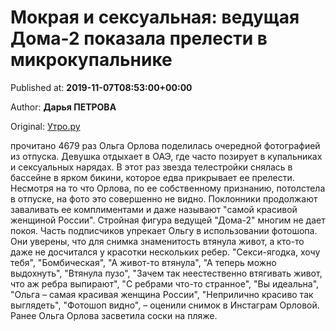 
# Мокрая и сексуальная: ведущая Дома-2 показала прелести в микрокупальнике

Published at: **2019-11-07T08:53:00+00:00**

Author: **Дарья ПЕТРОВА**

Original: [Утро.ру](https://utro.ru/showbiz/2019/11/07/1423641.shtml)

прочитано 4679 раз
Ольга Орлова поделилась очередной фотографией из отпуска. Девушка отдыхает в ОАЭ, где часто позирует в купальниках и сексуальных нарядах. В этот раз звезда телестройки снялась в бассейне в ярком бикини, которое едва прикрывает ее прелести.
Несмотря на то что Орлова, по ее собственному признанию, потолстела в отпуске, на фото это совершенно не видно. Поклонники продолжают заваливать ее комплиментами и даже называют "самой красивой женщиной России".
Стройная фигура ведущей "Дома-2" многим не дает покоя. Часть подписчиков упрекает Ольгу в использовании фотошопа. Они уверены, что для снимка знаменитость втянула живот, а кто-то даже не досчитался у красотки нескольких ребер.
"Секси-ягодка, хочу тебя", "Бомбическая", "А живот-то втянула", "А теперь можно выдохнуть", "Втянула пузо", "Зачем так неестественно втягивать живот, что аж ребра выпирают", "С ребрами что-то странное", "Вы идеальна", "Ольга – самая красивая женщина России", "Неприлично красиво так выглядеть", "Фотошоп видно", – оценили снимок в Инстаграм Орловой.
Ранее Ольга Орлова засветила соски на пляже.
